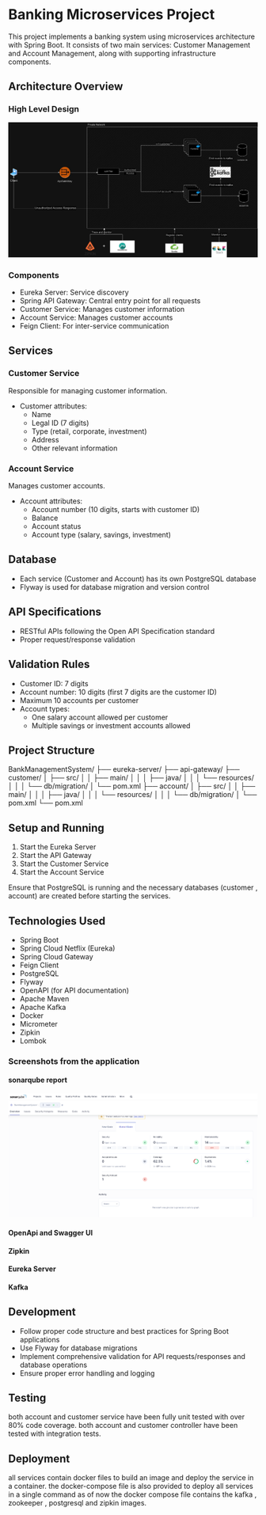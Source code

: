 # Banking Microservices Project

This project implements a banking system using microservices architecture with Spring Boot. It consists of two main services: Customer Management and Account Management, along with supporting infrastructure components.

## Architecture Overview

### High Level Design
![Alt text](images/BankSystem.jpg)

### Components
- Eureka Server: Service discovery
- Spring API Gateway: Central entry point for all requests
- Customer Service: Manages customer information
- Account Service: Manages customer accounts
- Feign Client: For inter-service communication

## Services

### Customer Service

Responsible for managing customer information.

- Customer attributes:
    - Name
    - Legal ID (7 digits)
    - Type (retail, corporate, investment)
    - Address
    - Other relevant information

### Account Service

Manages customer accounts.

- Account attributes:
    - Account number (10 digits, starts with customer ID)
    - Balance
    - Account status
    - Account type (salary, savings, investment)

## Database

- Each service (Customer and Account) has its own PostgreSQL database
- Flyway is used for database migration and version control

## API Specifications

- RESTful APIs following the Open API Specification standard
- Proper request/response validation

## Validation Rules

- Customer ID: 7 digits
- Account number: 10 digits (first 7 digits are the customer ID)
- Maximum 10 accounts per customer
- Account types:
    - One salary account allowed per customer
    - Multiple savings or investment accounts allowed

## Project Structure
BankManagementSystem/
├── eureka-server/
├── api-gateway/
├── customer/
│   ├── src/
│   │   ├── main/
│   │   │   ├── java/
│   │   │   └── resources/
│   │   │       └── db/migration/
│   └── pom.xml
├── account/
│   ├── src/
│   │   ├── main/
│   │   │   ├── java/
│   │   │   └── resources/
│   │   │       └── db/migration/
│   └── pom.xml
└── pom.xml

## Setup and Running

1. Start the Eureka Server
2. Start the API Gateway
3. Start the Customer Service
4. Start the Account Service

Ensure that PostgreSQL is running and the necessary databases (customer , account) are created before starting the services.

## Technologies Used

- Spring Boot
- Spring Cloud Netflix (Eureka)
- Spring Cloud Gateway
- Feign Client
- PostgreSQL
- Flyway
- OpenAPI (for API documentation)
- Apache Maven
- Apache Kafka
- Docker
- Micrometer
- Zipkin
- Lombok

### Screenshots from the application

#### sonarqube report
![Alt text](images/SonarAnalysis.png)

#### OpenApi and Swagger UI

#### Zipkin

#### Eureka Server

#### Kafka

## Development

- Follow proper code structure and best practices for Spring Boot applications
- Use Flyway for database migrations
- Implement comprehensive validation for API requests/responses and database operations
- Ensure proper error handling and logging

## Testing

both account and customer service have been fully unit tested with over 80% code coverage.
both account and customer controller have been tested with integration tests.


## Deployment
all services contain docker files to build an image and deploy the service in a container.
the docker-compose file is also provided to deploy all services in a single command as of now the docker compose file contains
the kafka , zookeeper , postgresql and zipkin images.